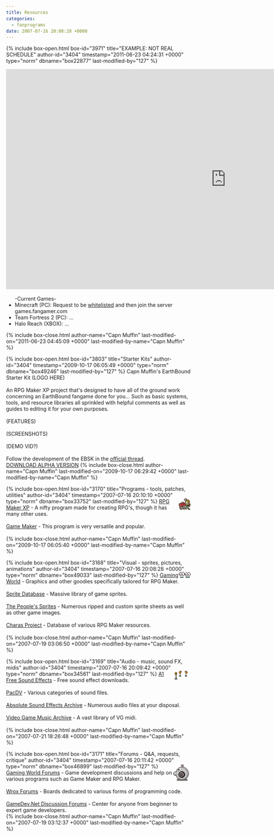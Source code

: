 ```yaml
---
title: Resources
categories:
  - fanprograms
date: 2007-07-16 20:08:28 +0000
---
```

{% include box-open.html box-id="3971" title="EXAMPLE: NOT REAL SCHEDULE" author-id="3404" timestamp="2011-06-23 04:24:31 +0000" type="norm" dbname="box22877" last-modified-by="127" %}
<iframe src="https://www.google.com/calendar/embed?height=600&amp;wkst=1&amp;bgcolor=%23FFFFFF&amp;src=0n15j40t5n0es3mo7fd67jqo70%40group.calendar.google.com&amp;color=%230D7813&amp;ctz=America%2FChicago" style=" border-width:0 " width="1200" height="600" frameborder="0" scrolling="no"></iframe>
<br />
<ul>
-Current Games-
<li>Minecraft (PC): Request to be <a href="http://forum.starmen.net/forum/General/BFG/Temporary-minecraft-whitelist-request-topic-dealie/page/1#post1749026">whitelisted</a> and then join the server games.fangamer.com</li>
<li>Team Fortress 2 (PC): ...</li>
<li>Halo Reach (XBOX): ...</li>
</ul>
{% include box-close.html author-name="Capn Muffin" last-modified-on="2011-06-23 04:45:09 +0000" last-modified-by-name="Capn Muffin" %}

{% include box-open.html box-id="3803" title="Starter Kits" author-id="3404" timestamp="2009-10-17 06:05:49 +0000" type="norm" dbname="box49246" last-modified-by="127" %}
Capn Muffin's EarthBound Starter Kit (LOGO HERE)<br />
<br />
An RPG Maker XP project that's designed to have all of the ground work concerning an EarthBound fangame done for you... Such as basic systems, tools, and resource libraries all sprinkled with helpful comments as well as guides to editing it for your own purposes.<br />
<br />
(FEATURES)<br />
<br />
(SCREENSHOTS)<br />
<br />
(DEMO VID?)<br />
<br />
Follow the development of the EBSK in the
<a href="http://starmen.net/fanprograms/downloads/EBSK.zip/">official thread</a>.
<br />
<a href="http://starmen.net/fanprograms/downloads/EBSK.zip/">DOWNLOAD ALPHA VERSION</a>
{% include box-close.html author-name="Capn Muffin" last-modified-on="2009-10-17 06:29:42 +0000" last-modified-by-name="Capn Muffin" %}

{% include box-open.html box-id="3170" title="Programs - tools, patches, utilities" author-id="3404" timestamp="2007-07-16 20:10:10 +0000" type="norm" dbname="box33752" last-modified-by="127" %}
<img src="/mother2/images/game/Junk.png" align="right"></img>
<a href="http://tkool.jp/products/rpgxp/eng/">RPG Maker XP</a> - A nifty program made for creating RPG's, though it has many other uses.<br />
<br />
<a href="http://www.yoyogames.com/gamemaker/">Game Maker</a> - This program is very versatile and popular.<br />
<br />
{% include box-close.html author-name="Capn Muffin" last-modified-on="2009-10-17 06:05:40 +0000" last-modified-by-name="Capn Muffin" %}

{% include box-open.html box-id="3168" title="Visual - sprites, pictures, animations" author-id="3404" timestamp="2007-07-16 20:08:28 +0000" type="norm" dbname="box49033" last-modified-by="127" %}
<img src="/mother2/images/game/ElectroSwoosh.png" align="right"></img>
<a href="http://www.gamingw.net/resource/">Gaming World</a> - Graphics and other goodies specifically tailored for RPG Maker.<br />
<br />
<a href="http://sdb.drshnaps.com/">Sprite Database</a> - Massive library of game sprites.<br />
<br />
<a href="http://www.panelmonkey.org/">The People's Sprites</a> - Numerous ripped and custom sprite sheets as well as other game images.<br />
<br />
<a href="http://charas-project.net/">Charas Project</a> - Database of various RPG Maker resources.<br />
<br />
{% include box-close.html author-name="Capn Muffin" last-modified-on="2007-07-19 03:06:50 +0000" last-modified-by-name="Capn Muffin" %}

{% include box-open.html box-id="3169" title="Audio - music, sound FX, midis" author-id="3404" timestamp="2007-07-16 20:09:42 +0000" type="norm" dbname="box34561" last-modified-by="127" %}
<img src="/mother2/images/game/Instruments.png" align="right"></img>
<a href="http://www.a1freesoundeffects.com/">A1 Free Sound Effects</a> - Free sound effect downloads.<br />
<br />
<a href="http://www.pacdv.com/sounds/">PacDV</a> - Various categories of sound files.<br />
<br />
<a href="http://www.grsites.com/sounds/">Absolute Sound Effects Archive</a> - Numerous audio files at your disposal.<br />
<br />
<a href="http://www.vgmusic.com/">Video Game Music Archive</a> - A vast library of VG midi.<br />
<br />
{% include box-close.html author-name="Capn Muffin" last-modified-on="2007-07-21 18:26:48 +0000" last-modified-by-name="Capn Muffin" %}

{% include box-open.html box-id="3171" title="Forums - Q&A, requests, critique" author-id="3404" timestamp="2007-07-16 20:11:42 +0000" type="norm" dbname="box46899" last-modified-by="127" %}
<img src="/mother2/images/game/PhaseDistorter.png" align="right"></img>
<a href="http://www.gamingw.net/forums/">Gaming World Forums</a> - Game development discussions and help on various programs such as Game Maker and RPG Maker.<br />
<br />
<a href="http://p2p.wrox.com/">Wrox Forums</a> - Boards dedicated to various forms of programming code.<br />
<br />
<a href="http://www.gamedev.net/community/forums/">GameDev.Net Discussion Forums</a> - Center for anyone from beginner to expert game developers.<br />
{% include box-close.html author-name="Capn Muffin" last-modified-on="2007-07-19 03:12:37 +0000" last-modified-by-name="Capn Muffin" %}
